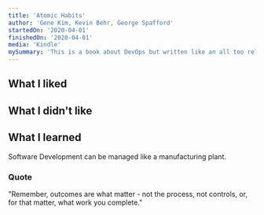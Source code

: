 ```yaml
---
title: 'Atomic Habits'  
author: 'Gene Kim, Kevin Behr, George Spafford'  
startedOn: '2020-04-01'  
finishedOn: '2020-04-01'  
media: 'Kindle'  
mySummary: 'This is a book about DevOps but written like an all too relatable novel.'  
---
```


## What I liked


## What I didn't like


## What I learned
Software Development can be managed like a manufacturing plant. 

### Quote
"Remember, outcomes are what matter - not the process, not controls, or, 
for that matter, what work you complete."
